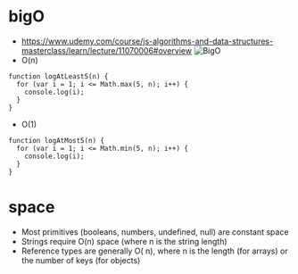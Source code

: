 # bigO
- https://www.udemy.com/course/js-algorithms-and-data-structures-masterclass/learn/lecture/11070006#overview
![BigO](https://github.com/uwspstar/Javascript/blob/master/BigO/bigo2.png)
- O(n)
```
function logAtLeast5(n) {
  for (var i = 1; i <= Math.max(5, n); i++) {
    console.log(i);
  }
}
```
- O(1)
```
function logAtMost5(n) {
  for (var i = 1; i <= Math.min(5, n); i++) {
    console.log(i);
  }
}
```
# space
- Most primitives (booleans, numbers, undefined, null) are constant space
- Strings require O(n) space (where n is the string length)
- Reference types are generally O( n), where n is the length (for arrays) or the number of keys (for objects)
